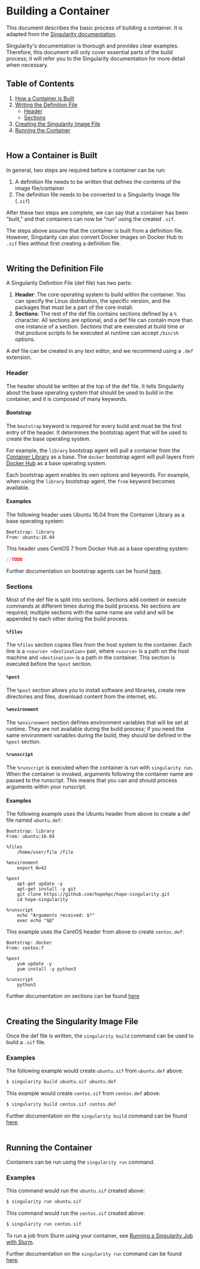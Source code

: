 # Building a Container
This document describes the basic process of building a container. It is adapted from the [Singularity documentation](https://sylabs.io/guides/3.3/user-guide/index.html).

Singularity's documentation is thorough and provides clear examples. Therefore, this document will only cover essential parts of the build process; it will refer you to the Singularity documentation for more detail when necessary.

## Table of Contents
1. [How a Container is Built](#how-a-container-is-built)
2. [Writing the Definition File](#writing-the-definition-file)
    + [Header](#header)
    + [Sections](#sections)
3. [Creating the Singularity Image File](#creating-the-singularity-image-file)
4. [Running the Container](#running-the-container)</br></br>

## How a Container is Built
In general, two steps are required before a container can be run:
1. A definition file needs to be written that defines the contents of the image file/container
2. The definition file needs to be converted to a Singularity Image file (`.sif`)

After these two steps are complete, we can say that a container has been "built," and that containers can now be "run" using the created `.sif`.

The steps above assume that the container is built from a definition file. However, Singularity can also convert Docker images on Docker Hub to `.sif` files without first creating a definition file.
</br></br>

## Writing the Definition File
A Singularity Definition File (def file) has two parts:
1. **Header**: The core operating system to build within the container. You can specify the Linux distribution, the specific version, and the packages that must be a part of the core install.
2. **Sections**: The rest of the def file contains sections defined by a `%` character. All sections are optional, and a def file can contain more than one instance of a section. Sections that are executed at build time or that produce scripts to be executed at runtime can accept `/bin/sh` options.

A def file can be created in any text editor, and we recommend using a `.def` extension.

### Header
The header should be written at the top of the def file. It tells Singularity about the base operating system that should be used to build in the container, and it is composed of many keywords.

#### Bootstrap
The `bootstrap` keyword is required for every build and must be the first entry of the header. It determines the bootstrap agent that will be used to create the base operating system.

For example, the `library` bootstrap agent will pull a container from the [Container Library](https://cloud.sylabs.io/library) as a base. The `docker` bootstrap agent will pull layers from [Docker Hub](https://hub.docker.com) as a base operating system.

Each bootstrap agent enables its own options and keywords. For example, when using the `library` bootstrap agent, the `from` keyword becomes available.

#### Examples
The following header uses Ubuntu 16.04 from the Container Library as a base operating system:
```
Bootstrap: library
From: ubuntu:16.04
```

This header uses CentOS 7 from Docker Hub as a base operating system:
```java
//TODO
```

Further documentation on bootstrap agents can be found [here](https://sylabs.io/guides/3.3/user-guide/appendix.html#buildmodules).

### Sections
Most of the def file is split into sections. Sections add content or execute commands at different times during the build process. No sections are required; multiple sections with the same name are valid and will be appended to each other during the build process.

#### `%files`
The `%files` section copies files from the host system to the container. Each line is a `<source> <destination>` pair, where `<source>` is a path on the host machine and `<destination>` is a path in the container. This section is executed before the `%post` section.

#### `%post`
The `%post` section allows you to install software and libraries, create new directories and files, download content from the internet, etc.

#### `%environment`
The `%environment` section defines environment variables that will be set at runtime. They are not available during the build process; if you need the same environment variables during the build, they should be defined in the `%post` section.

#### `%runscript`
The `%runscript` is executed when the container is run with `singularity run`. When the container is invoked, arguments following the container name are passed to the runscript. This means that you can and should process arguments within your runscript.

#### Examples
The following example uses the Ubuntu header from above to create a def file named `ubuntu.def`:
```
Bootstrap: library
From: ubuntu:16.04

%files
    /home/user/file /file
    
%environment
    export N=42
    
%post
    apt-get update -y
    apt-get install -y git
    git clone https://github.com/hopehpc/hope-singularity.git
    cd hope-singularity
    
%runscript
    echo "Arguments received: $*"
    exec echo "$@"
```

This example uses the CentOS header from above to create `centos.def`:
```
Bootstrap: docker
From: centos:7

%post
    yum update -y
    yum install -y python3
    
%runscript
    python3
```

Further documentation on sections can be found [here](https://sylabs.io/guides/3.3/user-guide/definition_files.html#sections)</br></br>

## Creating the Singularity Image File
Once the def file is written, the `singularity build` command can be used to build a `.sif` file.

### Examples
The following example would create `ubuntu.sif` from `ubuntu.def` above:
```bash
$ singularity build ubuntu.sif ubuntu.def
```

This example would create `centos.sif` from `centos.def` above:
```bash
$ singularity build centos.sif centos.def
```

Further documentation on the `singularity build` command can be found [here](https://sylabs.io/guides/3.3/user-guide/cli/singularity_build.html).</br></br>

## Running the Container 
Containers can be run using the `singularity run` command.

### Examples
This command would run the `ubuntu.sif` created above:
```bash
$ singularity run ubuntu.sif
```

This command would run the `centos.sif` created above:
```bash
$ singularity run centos.sif
```

To run a job from Slurm using your container, see [Running a Singularity Job with Slurm](running-a-singularity-job-with-slurm.md).

Further documentation on the `singularity run` command can be found [here](https://sylabs.io/guides/3.3/user-guide/cli/singularity_run.html?highlight=run).
